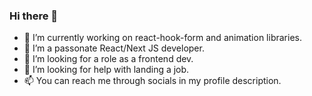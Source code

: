### Hi there 👋

- 🔭 I’m currently working on react-hook-form and animation libraries.
- 🌱 I’m a passonate React/Next JS developer.
- 👯 I’m looking for a role as a frontend dev.
- 🤔 I’m looking for help with landing a job.
- 📫 You can reach me through socials in my profile description.

